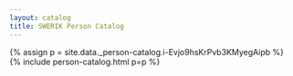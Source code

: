 ```yaml
---
layout: catalog
title: SWERIK Person Catalog
---
```

{% assign p = site.data._person-catalog.i-Evjo9hsKrPvb3KMyegAipb %}
{% include person-catalog.html p=p %}

